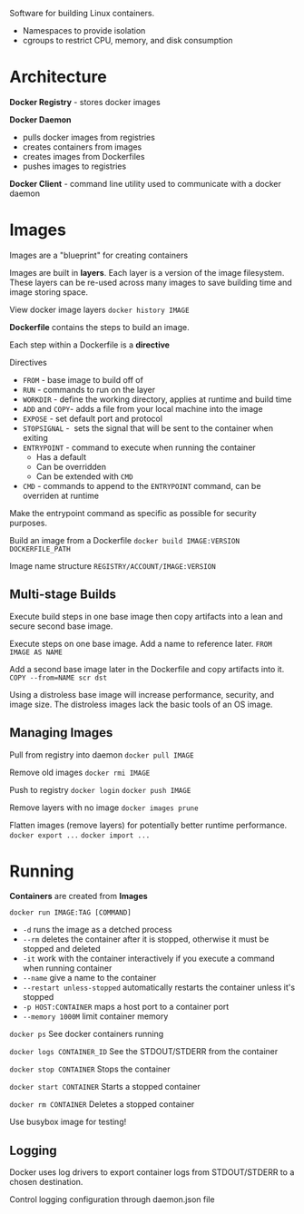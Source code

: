 
Software for building Linux containers.
- Namespaces to provide isolation
- cgroups to restrict CPU, memory, and disk consumption


# Architecture

**Docker Registry** - stores docker images

**Docker Daemon** 
- pulls docker images from registries 
- creates containers from images
- creates images from Dockerfiles
- pushes images to registries

**Docker Client** - command line utility used to communicate with a docker daemon


# Images

Images are a "blueprint" for creating containers

Images are built in **layers**. Each layer is a version of the image filesystem. These layers can be re-used across many images to save building time and image storing space.

View docker image layers
`docker history IMAGE` 

**Dockerfile** contains the steps to build an image. 

Each step within a Dockerfile is a **directive**

Directives
- `FROM` - base image to build off of
- `RUN` - commands to run on the layer
- `WORKDIR` - define the working directory, applies at runtime and build time
- `ADD` and `COPY`- adds a file from your local machine into the image
- `EXPOSE` - set default port and protocol
- `STOPSIGNAL` -  sets the signal that will be sent to the container when exiting
- `ENTRYPOINT` - command to execute when running the container
	- Has a default
	- Can be overridden
	- Can be extended with `CMD`
- `CMD` - commands to append to the `ENTRYPOINT` command, can be overriden at runtime

Make the entrypoint command as specific as possible for security purposes.

Build an image from a Dockerfile
`docker build IMAGE:VERSION DOCKERFILE_PATH`

Image name structure
`REGISTRY/ACCOUNT/IMAGE:VERSION`

## Multi-stage Builds

Execute build steps in one base image then copy artifacts into a lean and secure second base image.

Execute steps on one base image. Add a name to reference later.
`FROM IMAGE AS NAME`

Add a second base image later in the Dockerfile and copy artifacts into it.
`COPY --from=NAME scr dst`

Using a distroless base image will increase performance, security, and image size. The distroless images lack the basic tools of an OS image.


## Managing Images

Pull from registry into daemon
`docker pull IMAGE`

Remove old images
`docker rmi IMAGE`

Push to registry
`docker login`
`docker push IMAGE`

Remove layers with no image
`docker images prune`

Flatten images (remove layers) for potentially better runtime performance.
`docker export ...`
`docker import ...`


# Running

**Containers** are created from **Images**

`docker run IMAGE:TAG [COMMAND]`
- `-d` runs the image as a detched process
- `--rm` deletes the container after it is stopped, otherwise it must be stopped and deleted
- `-it` work with the container interactively if you execute a command when running container
- `--name` give a name to the container
- `--restart unless-stopped` automatically restarts the container unless it's stopped
- `-p HOST:CONTAINER` maps a host port to a container port
- `--memory 1000M` limit container memory

`docker ps`
See docker containers running

`docker logs CONTAINER_ID`
See the STDOUT/STDERR from the container

`docker stop CONTAINER`
Stops the container

`docker start CONTAINER`
Starts a stopped container

`docker rm CONTAINER`
Deletes a stopped container

Use busybox image for testing!

## Logging

Docker uses log drivers to export container logs from STDOUT/STDERR to a chosen destination.

Control logging configuration through daemon.json file

